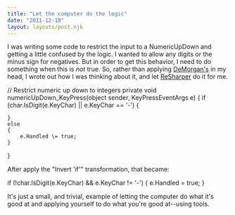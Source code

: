 ```yaml
---
title: "Let the computer do the logic"
date: "2011-12-18"
layout: layouts/post.njk
---
```


I was writing some code to restrict the input to a NumericUpDown and getting a little confused by the logic. I wanted to allow any digits or the minus sign for negatives. But in order to get this behavior, I need to do something when this is _not_ true. So, rather than applying [DeMorgan's](http://en.wikipedia.org/wiki/De_Morgan's_laws) in my head, I wrote out how I was thinking about it, and let [ReSharper](http://www.jetbrains.com/resharper/) do it for me.

// Restrict numeric up down to integers
private void numericUpDown_KeyPress(object sender, KeyPressEventArgs e)
{
if (char.IsDigit(e.KeyChar) || e.KeyChar \== '-')
{

    }
    else
    {
        e.Handled \= true;
    }

}

After apply the "Invert 'if'" transformation, that became:

if (!char.IsDigit(e.KeyChar) && e.KeyChar != '-')
{
e.Handled \= true;
}

It's just a small, and trivial, example of letting the computer do what it's good at and applying yourself to do what you're good at--using tools.
